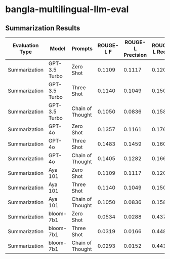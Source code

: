 # bangla-multilingual-llm-eval

## Summarization Results

| Evaluation Type | Model         | Prompts          | ROUGE-L F | ROUGE-L Precision | ROUGE-L Recall | BERT Precision | BERT Recall | BERT F1 | BLEU  |
| --------------- | ------------- | ---------------- | --------- | ----------------- | -------------- | -------------- | ----------- | -------|-------|
| Summarization   | GPT-3.5 Turbo | Zero Shot        | 0.1109    | 0.1117            | 0.1200         | 0.7071         | 0.7089     | 0.7076 | 0.2800 |
| Summarization   | GPT-3.5 Turbo | Three Shot       | 0.1140    | 0.1049            | 0.1500         | 0.6922         | 0.7133     | 0.7019 | 0.2570 |
| Summarization   | GPT-3.5 Turbo | Chain of Thought | 0.1050    | 0.0836            | 0.1589         | 0.6261         | 0.6775     | 0.6504 | 0.1718 |
| Summarization   | GPT-4o        | Zero Shot        | 0.1357    | 0.1161            | 0.1766         | 0.7025         | 0.7372     | 0.7190 | 0.3039 |
| Summarization   | GPT-4o        | Three Shot       | 0.1483    | 0.1459            | 0.1603         | 0.7234         | 0.7347     | 0.7287 | 0.3387 |
| Summarization   | GPT-4o        | Chain of Thought | 0.1405    | 0.1282            | 0.1662         | 0.7026         | 0.7295     | 0.7155 | 0.3121 |
| Summarization   | Aya 101       | Zero Shot        | 0.1109    | 0.1117            | 0.1200         | 0.7071         | 0.7089     | 0.7076 | 0.2800 |
| Summarization   | Aya 101       | Three Shot       | 0.1140    | 0.1049            | 0.1500         | 0.6922         | 0.7133     | 0.7019 | 0.2570 |
| Summarization   | Aya 101       | Chain of Thought | 0.1050    | 0.0836            | 0.1589         | 0.6261         | 0.6775     | 0.6504 | 0.1718 |
| Summarization   | bloom-7b1     | Zero Shot        | 0.0534    | 0.0288            | 0.4376         | 0.6150         | 0.7384     | 0.6707 | 0.0354 |
| Summarization   | bloom-7b1     | Three Shot       | 0.0319    | 0.0166            | 0.4480         | 0.5651         | 0.6503     | 0.6046 | 0.0203 |
| Summarization   | bloom-7b1     | Chain of Thought | 0.0293    | 0.0152            | 0.4419         | 0.5551         | 0.6386     | 0.5938 | 0.0183 |
